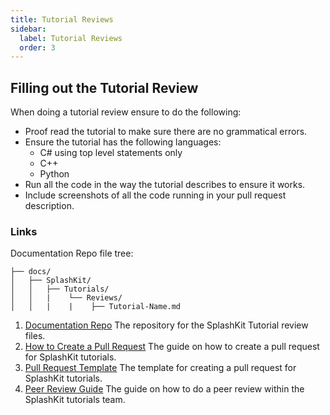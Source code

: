 ```yaml
---
title: Tutorial Reviews
sidebar:
  label: Tutorial Reviews
  order: 3
---
```


## Filling out the Tutorial Review

When doing a tutorial review ensure to do the following:

- Proof read the tutorial to make sure there are no grammatical errors.
- Ensure the tutorial has the following languages:
  - C# using top level statements only
  - C++
  - Python
- Run all the code in the way the tutorial describes to ensure it works.
- Include screenshots of all the code running in your pull request description.

### Links

Documentation Repo file tree:

```plaintext
├── docs/
│   ├── SplashKit/
│   │   ├── Tutorials/
│   │   |    └── Reviews/
│   │   |    |    ├── Tutorial-Name.md
```

1. [Documentation Repo](https://github.com/thoth-tech/documentation) The repository for the
   SplashKit Tutorial review files.
2. [How to Create a Pull Request](/products/splashkit/splashkit-tutorials/onboarding/03-pull-request)
   The guide on how to create a pull request for SplashKit tutorials.
3. [Pull Request Template](/products/splashkit/splashkit-tutorials/onboarding/04-pull-request-template)
   The template for creating a pull request for SplashKit tutorials.
4. [Peer Review Guide](/products/splashkit/splashkit-tutorials/onboarding/05-peer-review) The guide
   on how to do a peer review within the SplashKit tutorials team.
